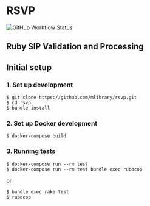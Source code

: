 # RSVP
![GitHub Workflow Status](https://img.shields.io/github/workflow/status/mlibrary/rsvp/Run%20CI)
## Ruby SIP Validation and Processing

## Initial setup

### 1. Set up development
```
$ git clone https://github.com/mlibrary/rsvp.git
$ cd rsvp
$ bundle install
```

### 2. Set up Docker development

```
$ docker-compose build
```

### 3. Running tests

```
$ docker-compose run --rm test
$ docker-compose run --rm test bundle exec rubocop
```

or

```
$ bundle exec rake test
$ rubocop
```
